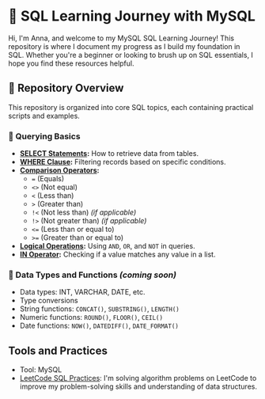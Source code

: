 # 🌱 SQL Learning Journey with MySQL

Hi, I'm Anna, and welcome to my MySQL SQL Learning Journey! This repository is where I document my progress as I build my foundation in SQL. Whether you're a beginner or looking to brush up on SQL essentials, I hope you find these resources helpful.


## 🧾 Repository Overview

This repository is organized into core SQL topics, each containing practical scripts and examples.

### 📌 Querying Basics

- **[SELECT Statements](https://github.com/sxnbx/SQL-Learning-Journey/blob/74ab83776999e9f01390121d1f3e3524c5e51c04/sql_learning/Querying%20Basics/select_statements.md):** How to retrieve data from tables.
- **[WHERE Clause](sql_learning/WHERE_clause):** Filtering records based on specific conditions.
- **[Comparison Operators](sql_learning/comparison_operators):**
  - `=` (Equals)
  - `<>` (Not equal)
  - `<` (Less than)
  - `>` (Greater than)
  - `!<` (Not less than) *(if applicable)*
  - `!>` (Not greater than) *(if applicable)*
  - `<=` (Less than or equal to)
  - `>=` (Greater than or equal to)
- **[Logical Operations](sql_learning/logical_operators):** Using `AND`, `OR`, and `NOT` in queries.
- **[IN Operator](sql_learning/in_operator):** Checking if a value matches any value in a list.

### 📌 Data Types and Functions *(coming soon)*

- Data types: INT, VARCHAR, DATE, etc.
- Type conversions
- String functions: `CONCAT()`, `SUBSTRING()`, `LENGTH()`
- Numeric functions: `ROUND()`, `FLOOR()`, `CEIL()`
- Date functions: `NOW()`, `DATEDIFF()`, `DATE_FORMAT()`


## Tools and Practices
-  Tool: MySQL  
- [LeetCode SQL Practices](./SQL%20LeetCode%20Challenges/): I'm solving algorithm problems on LeetCode to improve my problem-solving skills and understanding of data structures.
